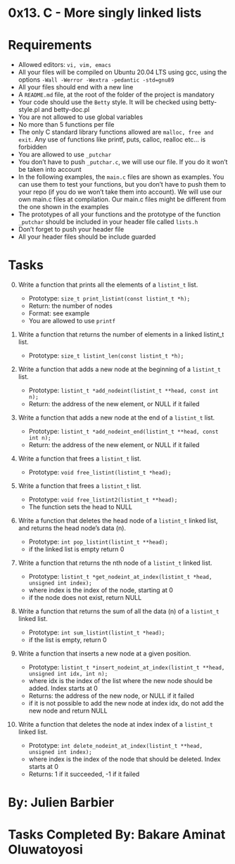 # 0x13. C - More singly linked lists

# Requirements

- Allowed editors: `vi, vim, emacs`
- All your files will be compiled on Ubuntu 20.04 LTS using gcc, using the options `-Wall -Werror -Wextra -pedantic -std=gnu89`
- All your files should end with a new line
- A `README.md` file, at the root of the folder of the project is mandatory
- Your code should use the `Betty` style. It will be checked using betty-style.pl and betty-doc.pl
- You are not allowed to use global variables
- No more than 5 functions per file
- The only C standard library functions allowed are `malloc, free and exit`. Any use of functions like printf, puts, calloc, realloc etc… is forbidden
- You are allowed to use `_putchar`
- You don’t have to push `_putchar.c`, we will use our file. If you do it won’t be taken into account
- In the following examples, the `main.c` files are shown as examples. You can use them to test your functions, but you don’t have to push them to your repo (if you do we won’t take them into account). We will use our own main.c files at compilation. Our main.c files might be different from the one shown in the examples
- The prototypes of all your functions and the prototype of the function `_putchar` should be included in your header file called `lists.h`
- Don’t forget to push your header file
- All your header files should be include guarded

# Tasks

0. Write a function that prints all the elements of a `listint_t` list.

	- Prototype: `size_t print_listint(const listint_t *h);`
	- Return: the number of nodes
	- Format: see example
	- You are allowed to use `printf`

1. Write a function that returns the number of elements in a linked listint_t list.

	- Prototype: `size_t listint_len(const listint_t *h);`

2. Write a function that adds a new node at the beginning of a `listint_t` list.

	- Prototype: `listint_t *add_nodeint(listint_t **head, const int n);`
	- Return: the address of the new element, or NULL if it failed

3. Write a function that adds a new node at the end of a `listint_t` list.

	- Prototype: `listint_t *add_nodeint_end(listint_t **head, const int n);`
	- Return: the address of the new element, or NULL if it failed

4. Write a function that frees a `listint_t` list.

	- Prototype: `void free_listint(listint_t *head);`

5. Write a function that frees a `listint_t` list.

	- Prototype: `void free_listint2(listint_t **head);`
	- The function sets the head to NULL

6. Write a function that deletes the head node of a `listint_t` linked list, and returns the head node’s data (n).

	- Prototype: `int pop_listint(listint_t **head);`
	- if the linked list is empty return 0

7. Write a function that returns the nth node of a `listint_t` linked list.

	- Prototype: `listint_t *get_nodeint_at_index(listint_t *head, unsigned int index);`
	- where index is the index of the node, starting at 0
	- if the node does not exist, return NULL

8. Write a function that returns the sum of all the data (n) of a `listint_t` linked list.

	- Prototype: `int sum_listint(listint_t *head);`
	- if the list is empty, return 0

9. Write a function that inserts a new node at a given position.

	- Prototype: `listint_t *insert_nodeint_at_index(listint_t **head, unsigned int idx, int n);`
	- where idx is the index of the list where the new node should be added. Index starts at 0
	- Returns: the address of the new node, or NULL if it failed
	- if it is not possible to add the new node at index idx, do not add the new node and return NULL

10. Write a function that deletes the node at index index of a `listint_t` linked list.

	- Prototype: `int delete_nodeint_at_index(listint_t **head, unsigned int index);`
	- where index is the index of the node that should be deleted. Index starts at 0
	- Returns: 1 if it succeeded, -1 if it failed


# By: Julien Barbier

# Tasks Completed By: Bakare Aminat Oluwatoyosi

